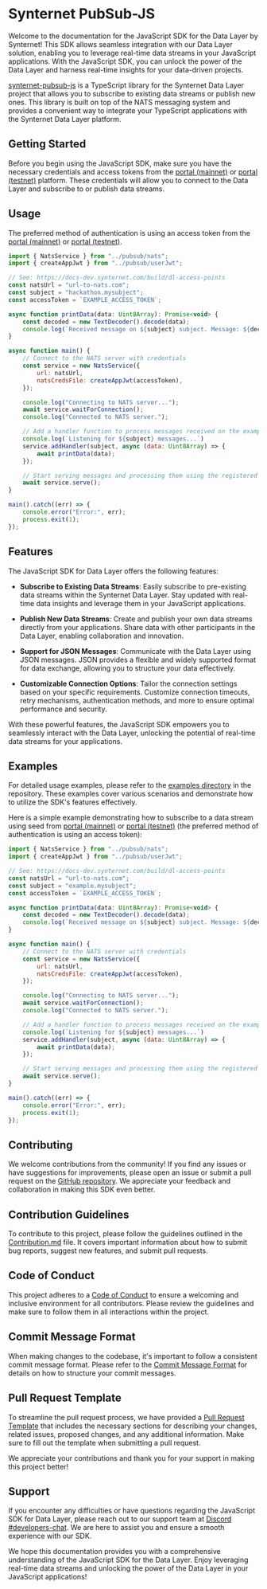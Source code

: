 # Synternet PubSub-JS

Welcome to the documentation for the JavaScript SDK for the Data Layer by Synternet! This SDK allows seamless integration with our Data Layer solution, enabling you to leverage real-time data streams in your JavaScript applications. With the JavaScript SDK, you can unlock the power of the Data Layer and harness real-time insights for your data-driven projects.

[synternet-pubsub-js](https://github.com/Synternet/pubsub-js) is a TypeScript library for the Synternet Data Layer project that allows you to subscribe to existing data streams or publish new ones. This library is built on top of the NATS messaging system and provides a convenient way to integrate your TypeScript applications with the Synternet Data Layer platform.

## Getting Started

Before you begin using the JavaScript SDK, make sure you have the necessary credentials and access tokens from the [portal (mainnet)](https://portal.synternet.com/) or [portal (testnet)](https://portal-testnet.synternet.com/) platform. These credentials will allow you to connect to the Data Layer and subscribe to or publish data streams.

## Usage
The preferred method of authentication is using an access token from the [portal (mainnet)](https://portal.synternet.com/) or [portal (testnet)](https://portal-testnet.synternet.com/).

```JavaScript
import { NatsService } from "../pubsub/nats";
import { createAppJwt } from "../pubsub/userJwt";

// See: https://docs-dev.synternet.com/build/dl-access-points
const natsUrl = "url-to-nats.com";
const subject = "hackathon.mysubject";
const accessToken = `EXAMPLE_ACCESS_TOKEN`;

async function printData(data: Uint8Array): Promise<void> {
    const decoded = new TextDecoder().decode(data);
    console.log(`Received message on ${subject} subject. Message: ${decoded}`);
}

async function main() {
    // Connect to the NATS server with credentials
    const service = new NatsService({
        url: natsUrl,
        natsCredsFile: createAppJwt(accessToken),
    });

    console.log("Connecting to NATS server...");
    await service.waitForConnection();
    console.log("Connected to NATS server.");

    // Add a handler function to process messages received on the exampleSubscribeSubject
    console.log(`Listening for ${subject} messages...`)
    service.addHandler(subject, async (data: Uint8Array) => {
        await printData(data);
    });

    // Start serving messages and processing them using the registered handler function
    await service.serve();
}

main().catch((err) => {
    console.error("Error:", err);
    process.exit(1);
});
```

## Features

The JavaScript SDK for Data Layer offers the following features:

- **Subscribe to Existing Data Streams**: Easily subscribe to pre-existing data streams within the Synternet Data Layer. Stay updated with real-time data insights and leverage them in your JavaScript applications.

- **Publish New Data Streams**: Create and publish your own data streams directly from your applications. Share data with other participants in the Data Layer, enabling collaboration and innovation.

- **Support for JSON Messages**: Communicate with the Data Layer using JSON messages. JSON provides a flexible and widely supported format for data exchange, allowing you to structure your data effectively.

- **Customizable Connection Options**: Tailor the connection settings based on your specific requirements. Customize connection timeouts, retry mechanisms, authentication methods, and more to ensure optimal performance and security.

With these powerful features, the JavaScript SDK empowers you to seamlessly interact with the Data Layer, unlocking the potential of real-time data streams for your applications.

## Examples

For detailed usage examples, please refer to the [examples directory](https://github.com/Synternet/pubsub-js/examples) in the repository. These examples cover various scenarios and demonstrate how to utilize the SDK's features effectively.

Here is a simple example demonstrating how to subscribe to a data stream using seed from [portal (mainnet)](https://portal.synternet.com/) or [portal (testnet)](https://portal-testnet.synternet.com/) (the preferred method of authentication is using an access token):

```JavaScript
import { NatsService } from "../pubsub/nats";
import { createAppJwt } from "../pubsub/userJwt";

// See: https://docs-dev.synternet.com/build/dl-access-points
const natsUrl = "url-to-nats.com";
const subject = "example.mysubject";
const accessToken = `EXAMPLE_ACCESS_TOKEN`;

async function printData(data: Uint8Array): Promise<void> {
    const decoded = new TextDecoder().decode(data);
    console.log(`Received message on ${subject} subject. Message: ${decoded}`);
}

async function main() {
    // Connect to the NATS server with credentials
    const service = new NatsService({
        url: natsUrl,
        natsCredsFile: createAppJwt(accessToken),
    });

    console.log("Connecting to NATS server...");
    await service.waitForConnection();
    console.log("Connected to NATS server.");

    // Add a handler function to process messages received on the exampleSubscribeSubject
    console.log(`Listening for ${subject} messages...`)
    service.addHandler(subject, async (data: Uint8Array) => {
        await printData(data);
    });

    // Start serving messages and processing them using the registered handler function
    await service.serve();
}

main().catch((err) => {
    console.error("Error:", err);
    process.exit(1);
});
```

## Contributing

We welcome contributions from the community! If you find any issues or have suggestions for improvements, please open an issue or submit a pull request on the [GitHub repository](https://github.com/Synternet/pubsub-js). We appreciate your feedback and collaboration in making this SDK even better.

## Contribution Guidelines

To contribute to this project, please follow the guidelines outlined in the [Contribution.md](CONTRIBUTING.md) file. It covers important information about how to submit bug reports, suggest new features, and submit pull requests.

## Code of Conduct
This project adheres to a [Code of Conduct](CODE_OF_CONDUCT.md) to ensure a welcoming and inclusive environment for all contributors. Please review the guidelines and make sure to follow them in all interactions within the project.

## Commit Message Format
When making changes to the codebase, it's important to follow a consistent commit message format. Please refer to the [Commit Message Format](commit-template.md) for details on how to structure your commit messages.

## Pull Request Template
To streamline the pull request process, we have provided a [Pull Request Template](pull-request-template.md) that includes the necessary sections for describing your changes, related issues, proposed changes, and any additional information. Make sure to fill out the template when submitting a pull request.

We appreciate your contributions and thank you for your support in making this project better!

## Support

If you encounter any difficulties or have questions regarding the JavaScript SDK for Data  Layer, please reach out to our support team at [Discord #developers-chat](https://discord.com/channels/503896258881126401/1125658694399561738). We are here to assist you and ensure a smooth experience with our SDK.

We hope this documentation provides you with a comprehensive understanding of the JavaScript SDK for the Data  Layer. Enjoy leveraging real-time data streams and unlocking the power of the Data  Layer in your JavaScript applications!
